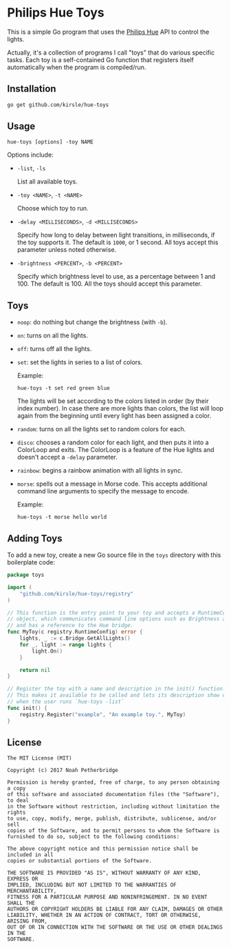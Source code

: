 # Philips Hue Toys

This is a simple Go program that uses the [Philips Hue](https://www.meethue.com/)
API to control the lights.

Actually, it's a collection of programs I call "toys" that do various specific
tasks. Each toy is a self-contained Go function that registers itself
automatically when the program is compiled/run.

## Installation

```bash
go get github.com/kirsle/hue-toys
```

## Usage

```
hue-toys [options] -toy NAME
```

Options include:

* `-list`, `-ls`

  List all available toys.

* `-toy <NAME>`, `-t <NAME>`

  Choose which toy to run.

* `-delay <MILLISECONDS>`, `-d <MILLISECONDS>`

  Specify how long to delay between light transitions, in milliseconds, if the
  toy supports it. The default is `1000`, or 1 second. All toys accept this
  parameter unless noted otherwise.

* `-brightness <PERCENT>`, `-b <PERCENT>`

  Specify which brightness level to use, as a percentage between 1 and 100.
  The default is 100. All the toys should accept this parameter.

## Toys

* `noop`: do nothing but change the brightness (with `-b`).

* `on`: turns on all the lights.

* `off`: turns off all the lights.

* `set`: set the lights in series to a list of colors.

  Example:

  ```
  hue-toys -t set red green blue
  ```

  The lights will be set according to the colors listed in order (by their
  index number). In case there are more lights than colors, the list will
  loop again from the beginning until every light has been assigned a color.

* `random`: turns on all the lights set to random colors for each.

* `disco`: chooses a random color for each light, and then puts it into a
  ColorLoop and exits. The ColorLoop is a feature of the Hue lights and doesn't
  accept a `-delay` parameter.

* `rainbow`: begins a rainbow animation with all lights in sync.

* `morse`: spells out a message in Morse code. This accepts additional command
  line arguments to specify the message to encode.

  Example:

  ```
  hue-toys -t morse hello world
  ```

## Adding Toys

To add a new toy, create a new Go source file in the `toys` directory with
this boilerplate code:

```go
package toys

import (
	"github.com/kirsle/hue-toys/registry"
)

// This function is the entry point to your toy and accepts a RuntimeConfig
// object, which communicates command line options such as Brightness and Delay
// and has a reference to the Hue bridge.
func MyToy(c registry.RuntimeConfig) error {
	lights, _ := c.Bridge.GetAllLights()
	for _, light := range lights {
		light.On()
	}

	return nil
}

// Register the toy with a name and description in the init() function.
// This makes it available to be called and lets its description show up
// when the user runs `hue-toys -list`
func init() {
	registry.Register("example", "An example toy.", MyToy)
}

```

## License

```
The MIT License (MIT)

Copyright (c) 2017 Noah Petherbridge

Permission is hereby granted, free of charge, to any person obtaining a copy
of this software and associated documentation files (the "Software"), to deal
in the Software without restriction, including without limitation the rights
to use, copy, modify, merge, publish, distribute, sublicense, and/or sell
copies of the Software, and to permit persons to whom the Software is
furnished to do so, subject to the following conditions:

The above copyright notice and this permission notice shall be included in all
copies or substantial portions of the Software.

THE SOFTWARE IS PROVIDED "AS IS", WITHOUT WARRANTY OF ANY KIND, EXPRESS OR
IMPLIED, INCLUDING BUT NOT LIMITED TO THE WARRANTIES OF MERCHANTABILITY,
FITNESS FOR A PARTICULAR PURPOSE AND NONINFRINGEMENT. IN NO EVENT SHALL THE
AUTHORS OR COPYRIGHT HOLDERS BE LIABLE FOR ANY CLAIM, DAMAGES OR OTHER
LIABILITY, WHETHER IN AN ACTION OF CONTRACT, TORT OR OTHERWISE, ARISING FROM,
OUT OF OR IN CONNECTION WITH THE SOFTWARE OR THE USE OR OTHER DEALINGS IN THE
SOFTWARE.
```
